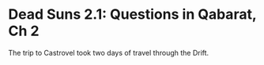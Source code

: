 # Dead Suns 2.1: Questions in Qabarat, Ch 2

The trip to Castrovel took two days of travel through the Drift.
